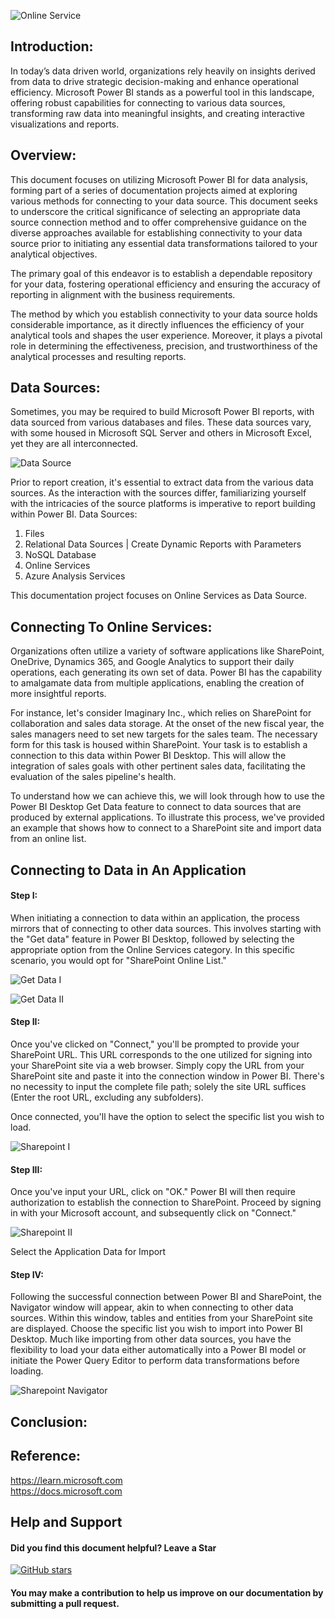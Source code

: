 ![Online Service](https://github.com/chigozie-i/Data-Source-Online-Services/blob/main/Connecting%20Online%20Services.png)

## Introduction:
In today’s data driven world, organizations rely heavily on insights derived from data to drive strategic decision-making and enhance operational efficiency. Microsoft Power BI stands as a powerful tool in this landscape, offering robust capabilities for connecting to various data sources, transforming raw data into meaningful insights, and creating interactive visualizations and reports.


## Overview:

This document focuses on utilizing Microsoft Power BI for data analysis, forming part of a series of documentation projects aimed at exploring various methods for connecting to your data source. This document seeks to underscore the critical significance of selecting an appropriate data source connection method and to offer comprehensive guidance on the diverse approaches available for establishing connectivity to your data source prior to initiating any essential data transformations tailored to your analytical objectives.

The primary goal of this endeavor is to establish a dependable repository for your data, fostering operational efficiency and ensuring the accuracy of reporting in alignment with the business requirements.

The method by which you establish connectivity to your data source holds considerable importance, as it directly influences the efficiency of your analytical tools and shapes the user experience. Moreover, it plays a pivotal role in determining the effectiveness, precision, and trustworthiness of the analytical processes and resulting reports.


## Data Sources:
Sometimes, you may be required to build Microsoft Power BI reports, with data sourced from various databases and files. These data sources vary, with some housed in Microsoft SQL Server and others in Microsoft Excel, yet they are all interconnected.

 ![Data Source](https://github.com/chigozie-i/Data-Source-Online-Services/blob/main/Data%20Sources.png)

Prior to report creation, it's essential to extract data from the various data sources. As the interaction with the sources differ, familiarizing yourself with the intricacies of the source platforms is imperative to report building within Power BI.
Data Sources:

1.	Files
2.	Relational Data Sources | Create Dynamic Reports with Parameters
3.	NoSQL Database 
4.	Online Services
5.	Azure Analysis Services


This documentation project focuses on Online Services as Data Source.

## Connecting To Online Services:
Organizations often utilize a variety of software applications like SharePoint, OneDrive, Dynamics 365, and Google Analytics to support their daily operations, each generating its own set of data. Power BI has the capability to amalgamate data from multiple applications, enabling the creation of more insightful reports.  
  
  
For instance, let's consider Imaginary Inc., which relies on SharePoint for collaboration and sales data storage. At the onset of the new fiscal year, the sales managers need to set new targets for the sales team. The necessary form for this task is housed within SharePoint. Your task is to establish a connection to this data within Power BI Desktop. This will allow the integration of sales goals with other pertinent sales data, facilitating the evaluation of the sales pipeline's health.  
  
To understand how we can achieve this, we will look through how to use the Power BI Desktop Get Data feature to connect to data sources that are produced by external applications. To illustrate this process, we've provided an example that shows how to connect to a SharePoint site and import data from an online list.

## Connecting to Data in An Application

#### Step I:  
When initiating a connection to data within an application, the process mirrors that of connecting to other data sources. This involves starting with the "Get data" feature in Power BI Desktop, followed by selecting the appropriate option from the Online Services category. In this specific scenario, you would opt for "SharePoint Online List."

![Get Data I](https://github.com/chigozie-i/Data-Source-Online-Services/blob/main/Get%20Data%20I.png)

![Get Data II](https://github.com/chigozie-i/Data-Source-Online-Services/blob/main/Get%20Data%20II.png)

#### Step II:  
Once you've clicked on "Connect," you'll be prompted to provide your SharePoint URL. This URL corresponds to the one utilized for signing into your SharePoint site via a web browser. Simply copy the URL from your SharePoint site and paste it into the connection window in Power BI. There's no necessity to input the complete file path; solely the site URL suffices (Enter the root URL, excluding any subfolders).  
  
Once connected, you'll have the option to select the specific list you wish to load. 

![Sharepoint I](https://github.com/chigozie-i/Data-Source-Online-Services/blob/main/SharePoint%20URL%20I.png)

#### Step III:  
Once you've input your URL, click on "OK." Power BI will then require authorization to establish the connection to SharePoint. Proceed by signing in with your Microsoft account, and subsequently click on
"Connect."

![Sharepoint II](https://github.com/chigozie-i/Data-Source-Online-Services/blob/main/SharePoint%20URL%20II.png)

Select the Application Data for Import  


#### Step IV:  

Following the successful connection between Power BI and SharePoint, the Navigator window will appear, akin to when connecting to other data sources. Within this window, tables and entities from your SharePoint site are displayed. Choose the specific list you wish to import into Power BI Desktop. Much like importing from other data sources, you have the flexibility to load your data either automatically into a Power BI model or initiate the Power Query Editor to perform data transformations before loading.

![Sharepoint Navigator](https://github.com/chigozie-i/Data-Source-Online-Services/blob/main/SharePoint%20Navigator.png)

## Conclusion:

## Reference:  
https://learn.microsoft.com  
https://docs.microsoft.com




## Help and Support

#### Did you find this document helpful? Leave a Star

[![GitHub stars](https://img.shields.io/github/stars/chigozie-i/Data-Source-Online-Services.svg?style=social)](https://github.com/chigozie-i/Data-Source-Online-Services/stargazers)

#### You may make a contribution to help us improve on our documentation by submitting a pull request.
